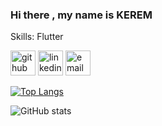 ### Hi there , my name is KEREM

Skills: Flutter



[<img src='https://cdn.jsdelivr.net/npm/simple-icons@3.0.1/icons/github.svg' alt='github' height='40'>](https://github.com/KEREM-BAS)  [<img src='https://cdn.jsdelivr.net/npm/simple-icons@3.0.1/icons/linkedin.svg' alt='linkedin' height='40'>](https://www.linkedin.com/in/kerem-bas/)  [<img 
src='https://cdn.jsdelivr.net/npm/simple-icons@3.0.1/icons/icloud.svg' alt='email' height='40'>](mailto:kerembas2000@gmail.com) 

[![Top Langs](https://github-readme-stats.vercel.app/api/top-langs/?username=KEREM-BAS)](https://github.com/anuraghazra/github-readme-stats)

![GitHub stats](https://github-readme-stats.vercel.app/api?username=KEREM-BAS&show_icons=true)  

